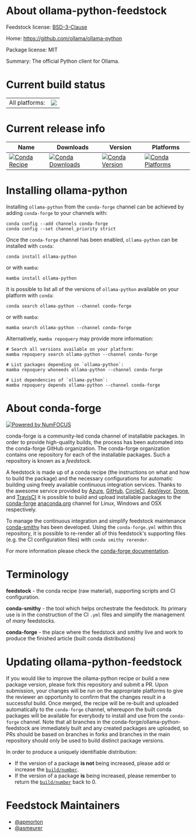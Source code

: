 About ollama-python-feedstock
=============================

Feedstock license: [BSD-3-Clause](https://github.com/conda-forge/ollama-python-feedstock/blob/main/LICENSE.txt)

Home: https://github.com/ollama/ollama-python

Package license: MIT

Summary: The official Python client for Ollama.

Current build status
====================


<table><tr><td>All platforms:</td>
    <td>
      <a href="https://dev.azure.com/conda-forge/feedstock-builds/_build/latest?definitionId=23447&branchName=main">
        <img src="https://dev.azure.com/conda-forge/feedstock-builds/_apis/build/status/ollama-python-feedstock?branchName=main">
      </a>
    </td>
  </tr>
</table>

Current release info
====================

| Name | Downloads | Version | Platforms |
| --- | --- | --- | --- |
| [![Conda Recipe](https://img.shields.io/badge/recipe-ollama--python-green.svg)](https://anaconda.org/conda-forge/ollama-python) | [![Conda Downloads](https://img.shields.io/conda/dn/conda-forge/ollama-python.svg)](https://anaconda.org/conda-forge/ollama-python) | [![Conda Version](https://img.shields.io/conda/vn/conda-forge/ollama-python.svg)](https://anaconda.org/conda-forge/ollama-python) | [![Conda Platforms](https://img.shields.io/conda/pn/conda-forge/ollama-python.svg)](https://anaconda.org/conda-forge/ollama-python) |

Installing ollama-python
========================

Installing `ollama-python` from the `conda-forge` channel can be achieved by adding `conda-forge` to your channels with:

```
conda config --add channels conda-forge
conda config --set channel_priority strict
```

Once the `conda-forge` channel has been enabled, `ollama-python` can be installed with `conda`:

```
conda install ollama-python
```

or with `mamba`:

```
mamba install ollama-python
```

It is possible to list all of the versions of `ollama-python` available on your platform with `conda`:

```
conda search ollama-python --channel conda-forge
```

or with `mamba`:

```
mamba search ollama-python --channel conda-forge
```

Alternatively, `mamba repoquery` may provide more information:

```
# Search all versions available on your platform:
mamba repoquery search ollama-python --channel conda-forge

# List packages depending on `ollama-python`:
mamba repoquery whoneeds ollama-python --channel conda-forge

# List dependencies of `ollama-python`:
mamba repoquery depends ollama-python --channel conda-forge
```


About conda-forge
=================

[![Powered by
NumFOCUS](https://img.shields.io/badge/powered%20by-NumFOCUS-orange.svg?style=flat&colorA=E1523D&colorB=007D8A)](https://numfocus.org)

conda-forge is a community-led conda channel of installable packages.
In order to provide high-quality builds, the process has been automated into the
conda-forge GitHub organization. The conda-forge organization contains one repository
for each of the installable packages. Such a repository is known as a *feedstock*.

A feedstock is made up of a conda recipe (the instructions on what and how to build
the package) and the necessary configurations for automatic building using freely
available continuous integration services. Thanks to the awesome service provided by
[Azure](https://azure.microsoft.com/en-us/services/devops/), [GitHub](https://github.com/),
[CircleCI](https://circleci.com/), [AppVeyor](https://www.appveyor.com/),
[Drone](https://cloud.drone.io/welcome), and [TravisCI](https://travis-ci.com/)
it is possible to build and upload installable packages to the
[conda-forge](https://anaconda.org/conda-forge) [anaconda.org](https://anaconda.org/)
channel for Linux, Windows and OSX respectively.

To manage the continuous integration and simplify feedstock maintenance
[conda-smithy](https://github.com/conda-forge/conda-smithy) has been developed.
Using the ``conda-forge.yml`` within this repository, it is possible to re-render all of
this feedstock's supporting files (e.g. the CI configuration files) with ``conda smithy rerender``.

For more information please check the [conda-forge documentation](https://conda-forge.org/docs/).

Terminology
===========

**feedstock** - the conda recipe (raw material), supporting scripts and CI configuration.

**conda-smithy** - the tool which helps orchestrate the feedstock.
                   Its primary use is in the construction of the CI ``.yml`` files
                   and simplify the management of *many* feedstocks.

**conda-forge** - the place where the feedstock and smithy live and work to
                  produce the finished article (built conda distributions)


Updating ollama-python-feedstock
================================

If you would like to improve the ollama-python recipe or build a new
package version, please fork this repository and submit a PR. Upon submission,
your changes will be run on the appropriate platforms to give the reviewer an
opportunity to confirm that the changes result in a successful build. Once
merged, the recipe will be re-built and uploaded automatically to the
`conda-forge` channel, whereupon the built conda packages will be available for
everybody to install and use from the `conda-forge` channel.
Note that all branches in the conda-forge/ollama-python-feedstock are
immediately built and any created packages are uploaded, so PRs should be based
on branches in forks and branches in the main repository should only be used to
build distinct package versions.

In order to produce a uniquely identifiable distribution:
 * If the version of a package **is not** being increased, please add or increase
   the [``build/number``](https://docs.conda.io/projects/conda-build/en/latest/resources/define-metadata.html#build-number-and-string).
 * If the version of a package **is** being increased, please remember to return
   the [``build/number``](https://docs.conda.io/projects/conda-build/en/latest/resources/define-metadata.html#build-number-and-string)
   back to 0.

Feedstock Maintainers
=====================

* [@apmorton](https://github.com/apmorton/)
* [@asmeurer](https://github.com/asmeurer/)

